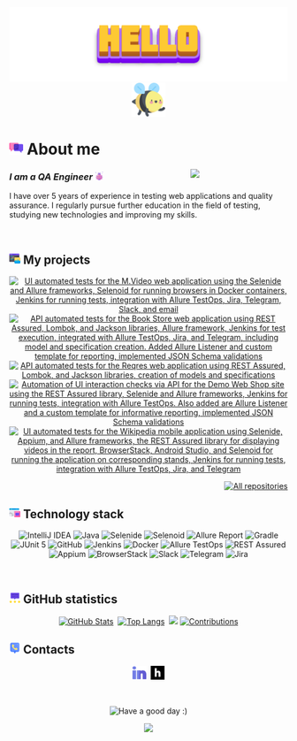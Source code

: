 <p align="center">
    <img title="Hello" src="attachments/gif/header.gif">
    <img width="12%" src="attachments/images/bee.png">
</p>

# <img width="5%" title="About me" src="attachments/images/chat.png"> About me

<img align="right" width="35%" src="attachments/gif/animation.gif">

### _I am a QA Engineer_ <img width="3%" src="attachments/images/bug.png">

<p align="left">
I have over 5 years of experience in testing web applications and quality assurance. I regularly pursue further education in the field of testing, studying new technologies and improving my skills.
</p>

<br/>

## <img width="4%" title="My projects" src="attachments/images/browser.png"> My projects

<p align="center">
    <a href="https://github.com/jjfhj/mvideo_project"><img width=45% title="UI automated tests for the M.Video web application using the Selenide and Allure frameworks, Selenoid for running browsers in Docker containers, Jenkins for running tests, integration with Allure TestOps, Jira, Telegram, Slack, and email" src="https://github-readme-stats-git-masterrstaa-rickstaa.vercel.app/api/pin/?username=jjfhj&repo=mvideo_project&show_owner=true&theme=buefy"></a>
    <a href="https://github.com/jjfhj/bookstore_api_test"><img width=45% title="API automated tests for the Book Store web application using REST Assured, Lombok, and Jackson libraries, Allure framework, Jenkins for test execution, integrated with Allure TestOps, Jira, and Telegram, including model and specification creation. Added Allure Listener and custom template for reporting, implemented JSON Schema validations" src="https://github-readme-stats-git-masterrstaa-rickstaa.vercel.app/api/pin/?username=jjfhj&repo=bookstore_api_test&show_owner=true&theme=buefy"></a>
    <a href="https://github.com/jjfhj/reqres_api_test"><img width=45% title="API automated tests for the Reqres web application using REST Assured, Lombok, and Jackson libraries, creation of models and specifications" src="https://github-readme-stats-git-masterrstaa-rickstaa.vercel.app/api/pin/?username=jjfhj&repo=reqres_api_test&show_owner=true&theme=buefy"></a>
    <a href="https://github.com/jjfhj/demowebshop_api_test"><img width=45% title="Automation of UI interaction checks via API for the Demo Web Shop site using the REST Assured library, Selenide and Allure frameworks, Jenkins for running tests, integration with Allure TestOps. Also added are Allure Listener and a custom template for informative reporting, implemented JSON Schema validations" src="https://github-readme-stats-git-masterrstaa-rickstaa.vercel.app/api/pin/?username=jjfhj&repo=demowebshop_api_test&show_owner=true&theme=buefy"></a>
    <a href="https://github.com/jjfhj/wikipedia_mobile_test"><img width=45% title="UI automated tests for the Wikipedia mobile application using Selenide, Appium, and Allure frameworks, the REST Assured library for displaying videos in the report, BrowserStack, Android Studio, and Selenoid for running the application on corresponding stands, Jenkins for running tests, integration with Allure TestOps, Jira, and Telegram" src="https://github-readme-stats-git-masterrstaa-rickstaa.vercel.app/api/pin/?username=jjfhj&repo=wikipedia_mobile_test&show_owner=true&theme=buefy"></a>
</p>

<p align="right">
    <a href="https://github.com/jjfhj?tab=repositories&sort=stargazers"><img width="170" title="All repositories" src="https://custom-icon-badges.herokuapp.com/badge/-All%20repositories-ba79ff?style=for-the-badge&logoColor=white&logo=repo"></a>
</p>

## <img width="4%" title="Technology stack" src="attachments/images/tools.png"> Technology stack

<p align="center">
    <img title="IntelliJ IDEA" src="https://img.shields.io/badge/-IntelliJ%20IDEA-ffc933?style=for-the-badge">
    <img title="Java" src="https://img.shields.io/badge/-Java-7e06ff?logo=java&style=for-the-badge">
    <img title="Selenide" src="https://img.shields.io/badge/-Selenide-ffc933?style=for-the-badge">
    <img title="Selenoid" src="https://img.shields.io/badge/-Selenoid-7e06ff?style=for-the-badge">
    <img title="Allure Report" src="https://img.shields.io/badge/-Allure%20Report-ffc933?style=for-the-badge">
    <img title="Gradle" src="https://img.shields.io/badge/-Gradle-7e06ff?logo=gradle&style=for-the-badge">
    <img title="JUnit 5" src="https://img.shields.io/badge/-JUnit%205-ffc933?logo=junit5&style=for-the-badge">
    <img title="GitHub" src="https://img.shields.io/badge/-GitHub-7e06ff?logo=github&style=for-the-badge">
    <img title="Jenkins" src="https://img.shields.io/badge/-Jenkins-ffc933?logo=jenkins&style=for-the-badge">
    <img title="Docker" src="https://img.shields.io/badge/-Docker-7e06ff?logo=docker&style=for-the-badge"> 
    <img title="Allure TestOps" src="https://img.shields.io/badge/-Allure%20TestOps-ffc933?style=for-the-badge">
    <img title="REST Assured" src="https://img.shields.io/badge/-REST%20Assured-7e06ff?style=for-the-badge">
    <img title="Appium" src="https://img.shields.io/badge/-Appium-ffc933?style=for-the-badge">
    <img title="BrowserStack" src="https://img.shields.io/badge/-BrowserStack-7e06ff?style=for-the-badge">
    <img title="Slack" src="https://img.shields.io/badge/-Slack-ffc933?logo=slack&style=for-the-badge">
    <img title="Telegram" src="https://img.shields.io/badge/-Telegram-7e06ff?logo=telegram&style=for-the-badge">
    <img title="Jira" src="https://img.shields.io/badge/-Jira-ffc933?logo=jira&style=for-the-badge">
</p>

<br/>

## <img width="4%" title="GitHub statistics" src="attachments/images/stats.png"> GitHub statistics

<p align="center">
    <a href="https://github.com/jjfhj?tab=repositories&sort=stargazers"><img width=45% title="GitHub Stats" src="https://github-readme-stats-git-masterrstaa-rickstaa.vercel.app/api?username=jjfhj&show_icons=true&theme=buefy"></a>&nbsp;
    <a href="https://github.com/jjfhj?tab=repositories&sort=stargazers"><img width=42.5% title="Top Langs" src="https://github-readme-stats-git-masterrstaa-rickstaa.vercel.app/api/top-langs/?username=jjfhj&theme=buefy&hide=freemarker"></a>&nbsp;
    <img width="30%" src="https://media.giphy.com/media/l46Cy1rHbQ92uuLXa/giphy.gif">
    <a href="https://github.com/jjfhj?tab=repositories&sort=stargazers"><img width=57% title="Contributions" src="https://github-readme-streak-stats.herokuapp.com/?user=jjfhj&show_icons=true&theme=buefy"></a>
</p>

## <img width="4%" title="Contacts" src="attachments/images/contacts.png"> Contacts

<p align="center">
    <a href="https://linkedin.com/in/jjfhj"><img width=5% title="LinkedIn" src="attachments/logo/linkedin.png"></a>&nbsp;
    <a href="https://career.habr.com/jjfhj"><img width=5% title="Habr Career" src="attachments/logo/habr.svg"></a>
</p>

<br/>

<p align="center">
    <img title="Have a good day :)" src="https://readme-typing-svg.herokuapp.com?color=ba79ff&font=montserrat-medium&size=20&center=true&vCenter=true&lines=%48%61%76%65%20%61%20%67%6F%6F%64%20%64%61%79+:)">
</p>

<p align="center">
    <img src="https://raw.githubusercontent.com/Trilokia/Trilokia/379277808c61ef204768a61bbc5d25bc7798ccf1/bottom_header.svg">
</p>
